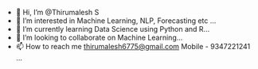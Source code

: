 - 👋 Hi, I’m @Thirumalesh S
- 👀 I’m interested in Machine Learning, NLP, Forecasting etc ...
- 🌱 I’m currently learning Data Science using Python and R...
- 💞️ I’m looking to collaborate on Machine Learning...
- 📫 How to reach me thirumalesh6775@gmail.com Mobile - 9347221241 ...

<!---
Thiru8184/Thiru8184 is a ✨ special ✨ repository because its `README.md` (this file) appears on your GitHub profile.
You can click the Preview link to take a look at your changes.
--->
